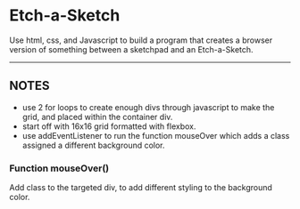 # Etch-a-Sketch

Use html, css, and Javascript to build a program that creates a browser version of something between a sketchpad and an Etch-a-Sketch.

***
## NOTES
* use 2 for loops to create enough divs through javascript to make the grid, and placed within the container div.
* start off with 16x16 grid formatted with flexbox.
* use addEventListener to run the function mouseOver which adds a class assigned a different background color.


### Function mouseOver()
Add class to the targeted div, to add different styling to the background color.